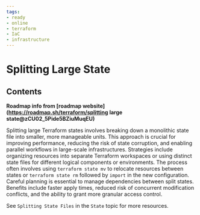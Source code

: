 ```yaml
---
tags:
- ready
- online
- terraform
- IaC
- infrastructure
---
```


# Splitting Large State

## Contents

__Roadmap info from [roadmap website](<https://roadmap.sh/terraform/splitting> large state@zCU02_5Pide5BZiuMuqEU)__

Splitting large Terraform states involves breaking down a monolithic state file into smaller, more manageable units. This approach is crucial for improving performance, reducing the risk of state corruption, and enabling parallel workflows in large-scale infrastructures. Strategies include organizing resources into separate Terraform workspaces or using distinct state files for different logical components or environments. The process often involves using `terraform state mv` to relocate resources between states or `terraform state rm` followed by `import` in the new configuration. Careful planning is essential to manage dependencies between split states. Benefits include faster apply times, reduced risk of concurrent modification conflicts, and the ability to grant more granular access control.

See `Splitting State Files` in the `State` topic for more resources.
